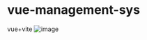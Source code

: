 # vue-management-sys
vue+vite
![image](https://user-images.githubusercontent.com/25071256/157384454-7848bf77-e823-4bb2-a7c1-35789485c8a0.png)
